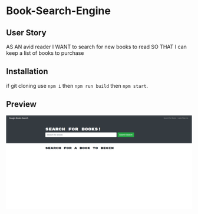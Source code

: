 # Book-Search-Engine

## User Story

AS AN avid reader
I WANT to search for new books to read
SO THAT I can keep a list of books to purchase

## Installation

if git cloning use ```npm i``` then ```npm run build``` then ```npm start```. 


## Preview

![desktop preview](Assets/google.png)